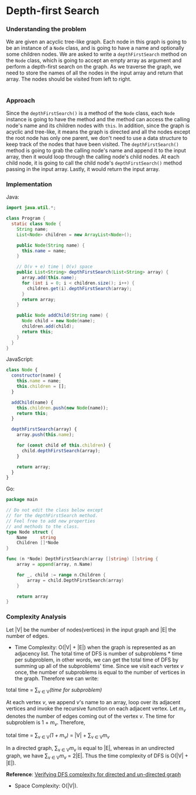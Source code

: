 # Depth-first Search

### Understanding the problem

We are given an acyclic tree-like graph. Each node in this graph is going to be an instance of a `Node` class, and is going to have a name and optionally some children nodes. We are asked to write a `depthFirstSearch` method on the `Node` class, which is going to accept an empty array as argument and perform a depth-first search on the graph. As we traverse the graph, we need to store the names of all the nodes in the input array and return that array. The nodes should be visited from left to right.

#

### Approach

Since the `depthFirstSearch()` is a method of the `Node` class, each `Node` instance is going to have the method and the method can access the calling node's name and its children nodes with `this`. In addition, since the graph is acyclic and tree-like, it means the graph is directed and all the nodes except the root node has only one parent, we don't need to use a data structure to keep track of the nodes that have been visited. The `depthFirstSearch()` method is going to grab the calling node's name and append it to the input array, then it would loop through the calling node's child nodes. At each child node, it is going to call the child node's `depthFirstSearch()` method passing in the input array. Lastly, it would return the input array.

### Implementation

Java:

```Java
import java.util.*;

class Program {
  static class Node {
    String name;
    List<Node> children = new ArrayList<Node>();

    public Node(String name) {
      this.name = name;
    }

    // O(v + e) time | O(v) space
    public List<String> depthFirstSearch(List<String> array) {
      array.add(this.name);
      for (int i = 0; i < children.size(); i++) {
        children.get(i).depthFirstSearch(array);
      }
      return array;
    }

    public Node addChild(String name) {
      Node child = new Node(name);
      children.add(child);
      return this;
    }
  }
}
```

JavaScript:

```js
class Node {
  constructor(name) {
    this.name = name;
    this.children = [];
  }

  addChild(name) {
    this.children.push(new Node(name));
    return this;
  }

  depthFirstSearch(array) {
    array.push(this.name);

    for (const child of this.children) {
      child.depthFirstSearch(array);
    }

    return array;
  }
}
```

Go:

```go
package main

// Do not edit the class below except
// for the depthFirstSearch method.
// Feel free to add new properties
// and methods to the class.
type Node struct {
	Name     string
	Children []*Node
}

func (n *Node) DepthFirstSearch(array []string) []string {
	array = append(array, n.Name)

	for _, child := range n.Children {
		array = child.DepthFirstSearch(array)
	}

	return array
}
```

### Complexity Analysis

Let |V| be the number of nodes(vertices) in the input graph and |E| the number of edges.

- Time Complexity: O(|V| + |E|) when the graph is represented as an adjacency list. The total time of DFS is number of subproblems \* time per subproblem, in other words, we can get the total time of DFS by summing up all of the subproblems' time. Since we visit each vertex _v_ once, the number of subproblems is equal to the number of vertices in the graph. Therefore we can write:

total time = ∑<sub>v ∈ V</sub>_(time for subproblem)_

At each vertex _v_, we append _v_'s name to an array, loop over its adjacent vertices and invoke the recursive function on each adjacent vertex. Let _m<sub>v</sub>_ denotes the number of edges coming out of the vertex _v_. The time for subproblem is 1 + _m<sub>v</sub>_. Therefore,

total time = ∑<sub>v ∈ V</sub>_(1 + m<sub>v</sub>)_ = |V| + ∑<sub>v ∈ V</sub>_m<sub>v</sub>_

In a directed graph, ∑<sub>v ∈ V</sub>_m<sub>v</sub>_ is equal to |E|, whereas in an undirected graph, we have ∑<sub>v ∈ V</sub>_m<sub>v</sub>_ = 2|E|. Thus the time complexity of DFS is O(|V| + |E|).

**Reference**: [Verifying DFS complexity for directed and un-directed graph](https://stackoverflow.com/questions/24024331/verifying-dfs-complexity-for-directed-and-un-directed-graph)

- Space Complexity: O(|V|).
